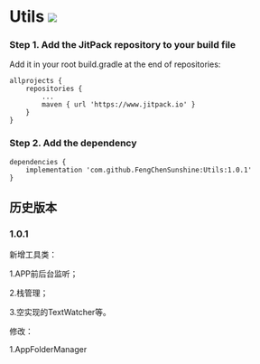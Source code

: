 # Utils [![](https://www.jitpack.io/v/FengChenSunshine/Utils.svg)](https://www.jitpack.io/#FengChenSunshine/Utils)

### Step 1. Add the JitPack repository to your build file

Add it in your root build.gradle at the end of repositories:

    allprojects {
		repositories {
			...
			maven { url 'https://www.jitpack.io' }
		}
    }

### Step 2. Add the dependency
    dependencies {
	    implementation 'com.github.FengChenSunshine:Utils:1.0.1'
	}

## 历史版本
### 1.0.1
新增工具类：

1.APP前后台监听；

2.栈管理；

3.空实现的TextWatcher等。

修改：

1.AppFolderManager



